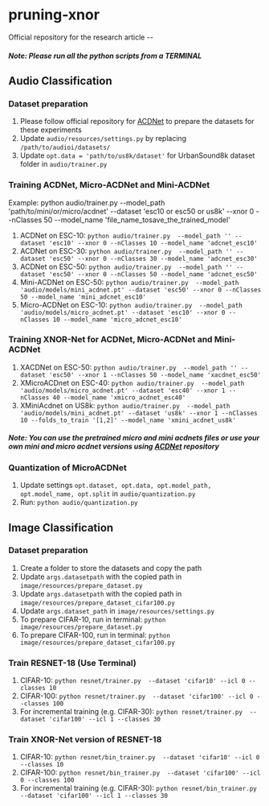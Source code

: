 # pruning-xnor
Official repository for the research article -- 

##### Note: Please run all the python scripts from a TERMINAL

## Audio Classification 
### Dataset preparation
1. Please follow official repository for [ACDNet](https://github.com/mohaimenz/acdnet) to prepare the datasets for these experiments
2. Update `audio/resources/settings.py` by replacing `/path/to/audioi/datasets/` 
3. Update `opt.data = 'path/to/us8k/dataset'` for UrbanSound8k dataset folder in `audio/trainer.py`

### Training ACDNet, Micro-ACDNet and Mini-ACDNet
Example: python audio/trainer.py  --model_path 'path/to/mini/or/micro/acdnet' --dataset 'esc10 or esc50 or us8k' --xnor 0 --nClasses 50 --model_name 'file_name_tosave_the_trained_model'
1. ACDNet on ESC-10: `python audio/trainer.py  --model_path '' --dataset 'esc10' --xnor 0 --nClasses 10 --model_name 'adcnet_esc10'`
2. ACDNet on ESC-30: `python audio/trainer.py  --model_path '' --dataset 'esc50' --xnor 0 --nClasses 30 --model_name 'adcnet_esc30'`
3. ACDNet on ESC-50: `python audio/trainer.py  --model_path '' --dataset 'esc50' --xnor 0 --nClasses 50 --model_name 'adcnet_esc50'`
4. Mini-ACDNet on ESC-50: `python audio/trainer.py  --model_path 'audio/models/mini_acdnet.pt' --dataset 'esc50' --xnor 0 --nClasses 50 --model_name 'mini_adcnet_esc10'`
5. Micro-ACDNet on ESC-10: `python audio/trainer.py  --model_path 'audio/models/micro_acdnet.pt' --dataset 'esc10' --xnor 0 --nClasses 10 --model_name 'micro_adcnet_esc10'`

### Training XNOR-Net for ACDNet, Micro-ACDNet and Mini-ACDNet
1. XACDNet on ESC-50: `python audio/trainer.py  --model_path '' --dataset 'esc50' --xnor 1 --nClasses 50 --model_name 'xacdnet_esc50'`
2. XMicroACDnet on ESC-40: `python audio/trainer.py  --model_path 'audio/models/micro_acdnet.pt' --dataset 'esc40' --xnor 1 --nClasses 40 --model_name 'xmicro_acdnet_esc40'`
3. XMiniAcdnet on US8k: `python audio/trainer.py  --model_path 'audio/models/mini_acdnet.pt' --dataset 'us8k' --xnor 1 --nClasses 10 --folds_to_train '[1,2]' --model_name 'xmini_acdnet_us8k'`

##### Note: You can use the pretrained micro and mini acdnets files or use your own mini and micro acdnet versions using [ACDNet](https://github.com/mohaimenz/acdnet) repository

### Quantization of MicroACDNet
1. Update settings `opt.dataset, opt.data, opt.model_path, opt.model_name, opt.split` in `audio/quantization.py` 
3. Run: `python audio/quantization.py`

## Image Classification
### Dataset preparation
1. Create a folder to store the datasets and copy the path
2. Update `args.datasetpath` with the copied path in `image/resources/prepare_dataset.py`
3. Update `args.datasetpath` with the copied path in `image/resources/prepare_dataset_cifar100.py`
4. Update `args.dataset_path` in `image/resources/settings.py`
5. To prepare CIFAR-10, run in terminal: `python image/resources/prepare_dataset.py`
6. To prepare CIFAR-100, run in terminal: `python image/resources/prepare_dataset_cifar100.py`

### Train RESNET-18 (Use Terminal)
1. CIFAR-10: `python resnet/trainer.py  --dataset 'cifar10' --icl 0 --classes 10`
2. CIFAR-100: `python resnet/trainer.py  --dataset 'cifar100' --icl 0 --classes 100`
3. For incremental training (e.g. CIFAR-30): `python resnet/trainer.py  --dataset 'cifar100' --icl 1 --classes 30`

### Train XNOR-Net version of RESNET-18
1. CIFAR-10: `python resnet/bin_trainer.py  --dataset 'cifar10' --icl 0 --classes 10`
2. CIFAR-100: `python resnet/bin_trainer.py  --dataset 'cifar100' --icl 0 --classes 100`
3. For incremental training (e.g. CIFAR-30): `python resnet/bin_trainer.py  --dataset 'cifar100' --icl 1 --classes 30`

